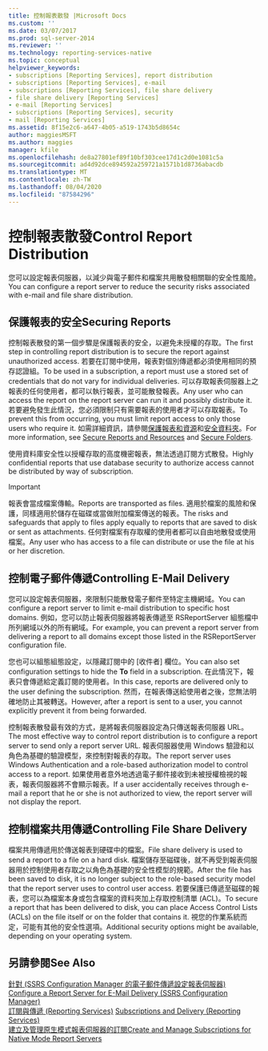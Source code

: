 ```yaml
---
title: 控制報表散發 |Microsoft Docs
ms.custom: ''
ms.date: 03/07/2017
ms.prod: sql-server-2014
ms.reviewer: ''
ms.technology: reporting-services-native
ms.topic: conceptual
helpviewer_keywords:
- subscriptions [Reporting Services], report distribution
- subscriptions [Reporting Services], e-mail
- subscriptions [Reporting Services], file share delivery
- file share delivery [Reporting Services]
- e-mail [Reporting Services]
- subscriptions [Reporting Services], security
- mail [Reporting Services]
ms.assetid: 8f15e2c6-a647-4b05-a519-1743b5d8654c
author: maggiesMSFT
ms.author: maggies
manager: kfile
ms.openlocfilehash: de8a27801ef89f10bf303cee17d1c2d0e1081c5a
ms.sourcegitcommit: ad4d92dce894592a259721a1571b1d8736abacdb
ms.translationtype: MT
ms.contentlocale: zh-TW
ms.lasthandoff: 08/04/2020
ms.locfileid: "87584296"
---
```

# <a name="control-report-distribution"></a><span data-ttu-id="b1e94-102">控制報表散發</span><span class="sxs-lookup"><span data-stu-id="b1e94-102">Control Report Distribution</span></span>
  <span data-ttu-id="b1e94-103">您可以設定報表伺服器，以減少與電子郵件和檔案共用散發相關聯的安全性風險。</span><span class="sxs-lookup"><span data-stu-id="b1e94-103">You can configure a report server to reduce the security risks associated with e-mail and file share distribution.</span></span>  
  
## <a name="securing-reports"></a><span data-ttu-id="b1e94-104">保護報表的安全</span><span class="sxs-lookup"><span data-stu-id="b1e94-104">Securing Reports</span></span>  
 <span data-ttu-id="b1e94-105">控制報表散發的第一個步驟是保護報表的安全，以避免未授權的存取。</span><span class="sxs-lookup"><span data-stu-id="b1e94-105">The first step in controlling report distribution is to secure the report against unauthorized access.</span></span> <span data-ttu-id="b1e94-106">若要在訂閱中使用，報表對個別傳遞都必須使用相同的預存認證組。</span><span class="sxs-lookup"><span data-stu-id="b1e94-106">To be used in a subscription, a report must use a stored set of credentials that do not vary for individual deliveries.</span></span> <span data-ttu-id="b1e94-107">可以存取報表伺服器上之報表的任何使用者，都可以執行報表，並可能散發報表。</span><span class="sxs-lookup"><span data-stu-id="b1e94-107">Any user who can access the report on the report server can run it and possibly distribute it.</span></span> <span data-ttu-id="b1e94-108">若要避免發生此情況，您必須限制只有需要報表的使用者才可以存取報表。</span><span class="sxs-lookup"><span data-stu-id="b1e94-108">To prevent this from occurring, you must limit report access to only those users who require it.</span></span> <span data-ttu-id="b1e94-109">如需詳細資訊，請參閱[保護報表和資源](security/secure-reports-and-resources.md)和[安全資料夾](security/secure-folders.md)。</span><span class="sxs-lookup"><span data-stu-id="b1e94-109">For more information, see [Secure Reports and Resources](security/secure-reports-and-resources.md) and [Secure Folders](security/secure-folders.md).</span></span>  
  
 <span data-ttu-id="b1e94-110">使用資料庫安全性以授權存取的高度機密報表，無法透過訂閱方式散發。</span><span class="sxs-lookup"><span data-stu-id="b1e94-110">Highly confidential reports that use database security to authorize access cannot be distributed by way of subscription.</span></span>  
  
> [!IMPORTANT]  
>  <span data-ttu-id="b1e94-111">報表會當成檔案傳輸。</span><span class="sxs-lookup"><span data-stu-id="b1e94-111">Reports are transported as files.</span></span> <span data-ttu-id="b1e94-112">適用於檔案的風險和保護，同樣適用於儲存在磁碟或當做附加檔案傳送的報表。</span><span class="sxs-lookup"><span data-stu-id="b1e94-112">The risks and safeguards that apply to files apply equally to reports that are saved to disk or sent as attachments.</span></span> <span data-ttu-id="b1e94-113">任何對檔案有存取權的使用者都可以自由地散發或使用檔案。</span><span class="sxs-lookup"><span data-stu-id="b1e94-113">Any user who has access to a file can distribute or use the file at his or her discretion.</span></span>  
  
## <a name="controlling-e-mail-delivery"></a><span data-ttu-id="b1e94-114">控制電子郵件傳遞</span><span class="sxs-lookup"><span data-stu-id="b1e94-114">Controlling E-Mail Delivery</span></span>  
 <span data-ttu-id="b1e94-115">您可以設定報表伺服器，來限制只能散發電子郵件至特定主機網域。</span><span class="sxs-lookup"><span data-stu-id="b1e94-115">You can configure a report server to limit e-mail distribution to specific host domains.</span></span> <span data-ttu-id="b1e94-116">例如，您可以防止報表伺服器將報表傳遞至 RSReportServer 組態檔中所列網域以外的所有網域。</span><span class="sxs-lookup"><span data-stu-id="b1e94-116">For example, you can prevent a report server from delivering a report to all domains except those listed in the RSReportServer configuration file.</span></span>  
  
 <span data-ttu-id="b1e94-117">您也可以組態組態設定，以隱藏訂閱中的 [收件者]  欄位。</span><span class="sxs-lookup"><span data-stu-id="b1e94-117">You can also set configuration settings to hide the **To** field in a subscription.</span></span> <span data-ttu-id="b1e94-118">在此情況下，報表只會傳遞給定義訂閱的使用者。</span><span class="sxs-lookup"><span data-stu-id="b1e94-118">In this case, reports are delivered only to the user defining the subscription.</span></span> <span data-ttu-id="b1e94-119">然而，在報表傳送給使用者之後，您無法明確地防止其被轉送。</span><span class="sxs-lookup"><span data-stu-id="b1e94-119">However, after a report is sent to a user, you cannot explicitly prevent it from being forwarded.</span></span>  
  
 <span data-ttu-id="b1e94-120">控制報表散發最有效的方式，是將報表伺服器設定為只傳送報表伺服器 URL。</span><span class="sxs-lookup"><span data-stu-id="b1e94-120">The most effective way to control report distribution is to configure a report server to send only a report server URL.</span></span> <span data-ttu-id="b1e94-121">報表伺服器使用 Windows 驗證和以角色為基礎的驗證模型，來控制對報表的存取。</span><span class="sxs-lookup"><span data-stu-id="b1e94-121">The report server uses Windows Authentication and a role-based authorization model to control access to a report.</span></span> <span data-ttu-id="b1e94-122">如果使用者意外地透過電子郵件接收到未被授權檢視的報表，報表伺服器將不會顯示報表。</span><span class="sxs-lookup"><span data-stu-id="b1e94-122">If a user accidentally receives through e-mail a report that he or she is not authorized to view, the report server will not display the report.</span></span>  
  
## <a name="controlling-file-share-delivery"></a><span data-ttu-id="b1e94-123">控制檔案共用傳遞</span><span class="sxs-lookup"><span data-stu-id="b1e94-123">Controlling File Share Delivery</span></span>  
 <span data-ttu-id="b1e94-124">檔案共用傳遞用於傳送報表到硬碟中的檔案。</span><span class="sxs-lookup"><span data-stu-id="b1e94-124">File share delivery is used to send a report to a file on a hard disk.</span></span> <span data-ttu-id="b1e94-125">檔案儲存至磁碟後，就不再受到報表伺服器用於控制使用者存取之以角色為基礎的安全性模型的規範。</span><span class="sxs-lookup"><span data-stu-id="b1e94-125">After the file has been saved to disk, it is no longer subject to the role-based security model that the report server uses to control user access.</span></span> <span data-ttu-id="b1e94-126">若要保護已傳遞至磁碟的報表，您可以為檔案本身或包含檔案的資料夾加上存取控制清單 (ACL)。</span><span class="sxs-lookup"><span data-stu-id="b1e94-126">To secure a report that has been delivered to disk, you can place Access Control Lists (ACLs) on the file itself or on the folder that contains it.</span></span> <span data-ttu-id="b1e94-127">視您的作業系統而定，可能有其他的安全性選項。</span><span class="sxs-lookup"><span data-stu-id="b1e94-127">Additional security options might be available, depending on your operating system.</span></span>  
  
## <a name="see-also"></a><span data-ttu-id="b1e94-128">另請參閱</span><span class="sxs-lookup"><span data-stu-id="b1e94-128">See Also</span></span>  
 <span data-ttu-id="b1e94-129">[針對 &#40;SSRS Configuration Manager 的電子郵件傳遞設定報表伺服器&#41;](../../2014/sql-server/install/configure-a-report-server-for-e-mail-delivery-ssrs-configuration-manager.md) </span><span class="sxs-lookup"><span data-stu-id="b1e94-129">[Configure a Report Server for E-Mail Delivery &#40;SSRS Configuration Manager&#41;](../../2014/sql-server/install/configure-a-report-server-for-e-mail-delivery-ssrs-configuration-manager.md) </span></span>  
 <span data-ttu-id="b1e94-130">[訂閱與傳遞 &#40;Reporting Services&#41;](subscriptions/subscriptions-and-delivery-reporting-services.md) </span><span class="sxs-lookup"><span data-stu-id="b1e94-130">[Subscriptions and Delivery &#40;Reporting Services&#41;](subscriptions/subscriptions-and-delivery-reporting-services.md) </span></span>  
 [<span data-ttu-id="b1e94-131">建立及管理原生模式報表伺服器的訂閱</span><span class="sxs-lookup"><span data-stu-id="b1e94-131">Create and Manage Subscriptions for Native Mode Report Servers</span></span>](../../2014/reporting-services/create-manage-subscriptions-native-mode-report-servers.md)  
  
  
